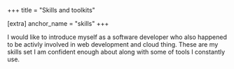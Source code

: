 +++
title = "Skills and toolkits"

[extra]
anchor_name = "skills"
+++

I would like to introduce myself as a software developer who also happened to be activly involved in web development and cloud thing.
These are my skills set I am confident enough about along with some of tools I constantly use.

